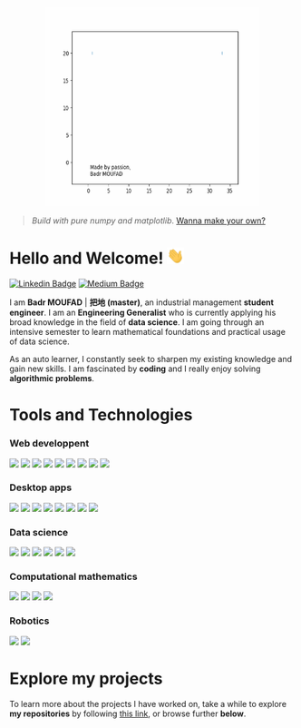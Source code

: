 
<!-- Animation of my name-->
<div class="container" align="center">
    <img src="animations/animated_badr_moufad_modif.gif" width="75%" height="350px">
</div>

> *Build with pure numpy and matplotlib*.
> [Wanna make your own?](https://github.com/Badr-MOUFAD/animate_your_name)

<!-- content -->

# Hello and Welcome! <img src="animations/wave.gif" width="30px"> 

[![Linkedin Badge](https://img.shields.io/badge/badr-moufad-81391a1a9?style=flat-square&logo=Linkedin&logoColor=white&link=https://www.linkedin.com/in/badr-moufad-81391a1a9/)](https://www.linkedin.com/in/badr-moufad-81391a1a9/)
[![Medium Badge](https://img.shields.io/badge/-@badr-moufad?style=flat-square&labelColor=000000&logo=Medium&link=https://badr-moufad.medium.com/)](https://badr-moufad.medium.com/)


I am **Badr MOUFAD** | **把地 (master)**, an industrial management **student engineer**.
I am an **Engineering Generalist** who is currently applying his broad knowledge in the field of **data science**. I am going through an intensive semester to learn mathematical foundations and practical usage of data science.

As an auto learner, I constantly seek to sharpen my existing knowledge and gain new skills. 
I am fascinated by **coding** and I really enjoy solving **algorithmic problems**.


# Tools and Technologies

### Web developpent 

<img src="https://img.shields.io/badge/JavaScript-323330?style=for-the-badge&logo=javascript&logoColor=F7DF1E" height="18px"> <img src="https://img.shields.io/badge/Node.js-339933?style=for-the-badge&logo=nodedotjs&logoColor=white" height="18px"   > <img src="https://img.shields.io/badge/React-20232A?style=for-the-badge&logo=react&logoColor=61DAFB" height="18px"   > <img src="https://img.shields.io/badge/Redux-593D88?style=for-the-badge&logo=redux&logoColor=white" height="18px"   > <img src="https://img.shields.io/badge/Bootstrap-563D7C?style=for-the-badge&logo=bootstrap&logoColor=white" height="18px"   > <img src="https://img.shields.io/badge/Material--UI-0081CB?style=for-the-badge&logo=material-ui&logoColor=white" height="18px"   > <img src="https://img.shields.io/badge/React_Router-CA4245?style=for-the-badge&logo=react-router&logoColor=white" height="18px"   > <img src="https://img.shields.io/badge/firebase-ffca28?style=for-the-badge&logo=firebase&logoColor=black" height="18px"   > <img src="https://img.shields.io/badge/Visual_Studio_Code-0078D4?style=for-the-badge&logo=visual%20studio%20code&logoColor=white" height="18px"   >


### Desktop apps

<img src="https://img.shields.io/badge/JavaScript-323330?style=for-the-badge&logo=javascript&logoColor=F7DF1E" height="18px"   > <img src="https://img.shields.io/badge/Node.js-339933?style=for-the-badge&logo=nodedotjs&logoColor=white" height="18px"   > <img src="https://img.shields.io/badge/Electron-2B2E3A?style=for-the-badge&logo=electron&logoColor=9FEAF9" height="18px"   > <img src="https://img.shields.io/badge/React-20232A?style=for-the-badge&logo=react&logoColor=61DAFB" height="18px"   > <img src="https://img.shields.io/badge/Redux-593D88?style=for-the-badge&logo=redux&logoColor=white" height="18px"   > <img src="https://img.shields.io/badge/Bootstrap-563D7C?style=for-the-badge&logo=bootstrap&logoColor=white" height="18px"   > <img src="https://img.shields.io/badge/Material--UI-0081CB?style=for-the-badge&logo=material-ui&logoColor=white" height="18px"   > <img src="https://img.shields.io/badge/Visual_Studio_Code-0078D4?style=for-the-badge&logo=visual%20studio%20code&logoColor=white" height="18px"   >


### Data science

<img src="https://img.shields.io/badge/Python-3776AB?style=for-the-badge&logo=python&logoColor=white" height="18px"   > <img src="https://img.shields.io/badge/Numpy-777BB4?style=for-the-badge&logo=numpy&logoColor=white" height="18px"  > <img src="https://img.shields.io/badge/Pandas-2C2D72?style=for-the-badge&logo=pandas&logoColor=white" height="18px"   > <img src="https://img.shields.io/badge/scikit_learn-F7931E?style=for-the-badge&logo=scikit-learn&logoColor=white" height="18px"   > <img src="https://img.shields.io/badge/Plotly-239120?style=for-the-badge&logo=plotly&logoColor=white" height="18px"   > <img src="https://img.shields.io/badge/Colab-F9AB00?style=for-the-badge&logo=googlecolab&color=525252" height="18px"   >


### Computational mathematics

<img src="https://img.shields.io/badge/Python-3776AB?style=for-the-badge&logo=python&logoColor=white" height="18px"  > <img src="https://img.shields.io/badge/Numpy-777BB4?style=for-the-badge&logo=numpy&logoColor=white" height="18px"   > <img src="https://img.shields.io/badge/PyCharm-000000.svg?&style=for-the-badge&logo=PyCharm&logoColor=white" height="18px"   > <img src="https://img.shields.io/badge/Plotly-239120?style=for-the-badge&logo=plotly&logoColor=white" height="18px"   >

### Robotics

<img src="https://img.shields.io/badge/C%2B%2B-00599C?style=for-the-badge&logo=c%2B%2B&logoColor=white" height="18px"  > <img src="https://img.shields.io/badge/Arduino_IDE-00979D?style=for-the-badge&logo=arduino&logoColor=white" height="18px"  >


# Explore my projects

To learn more about the projects I have worked on, take a while to explore **my repositories** by following [this link](https://github.com/Badr-MOUFAD?tab=repositories), or browse further **below**.

